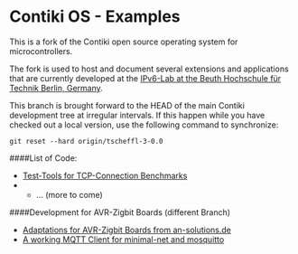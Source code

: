 Contiki OS - Examples
============================



This is a fork of the Contiki open source operating system for microcontrollers.

The fork is used to host and document several extensions and applications that are currently developed at the  [IPv6-Lab at the Beuth Hochschule für Technik Berlin, Germany](https://wiki.ipv6lab.beuth-hochschule.de).

This branch is brought forward to the HEAD of the main Contiki development tree at irregular intervals. If this happen while you have checked out a local version, use the following command to synchronize:

    git reset --hard origin/tscheffl-3-0.0 

####List of Code:
* [Test-Tools for TCP-Connection Benchmarks](https://github.com/tscheffl/contiki/tree/tscheffl-3-0.0/examples/test-tcp)
* * ... (more to come)

####Development for AVR-Zigbit Boards (different Branch)
* [Adaptations for AVR-Zigbit Boards from an-solutions.de](https://github.com/tscheffl/contiki/tree/ANSolution_3-0/examples/ipv6/rpl-border-router)
* [A working MQTT Client for minimal-net and mosquitto](https://github.com/tscheffl/contiki/tree/ANSolution_3-0/examples/beuth/mqtt)




